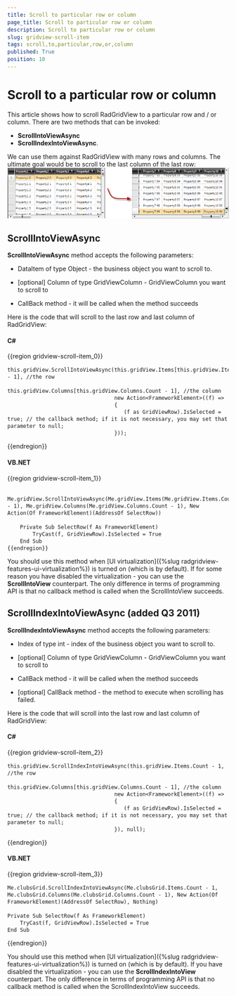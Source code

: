 ```yaml
---
title: Scroll to particular row or column
page_title: Scroll to particular row or column
description: Scroll to particular row or column
slug: gridview-scroll-item
tags: scroll,to,particular,row,or,column
published: True
position: 10
---
```


# Scroll to a particular row or column

This article shows how to scroll RadGridView to a particular row and / or column. There are two methods that can be invoked:

* __ScrollIntoViewAsync__ 
* __ScrollIndexIntoViewAsync__. 

We can use them against RadGridView with many rows and columns. The ultimate goal would be to scroll to the last column of the last row:
                     
![](images/how_to_scroll_gridview.png)

## ScrollIntoViewAsync

__ScrollIntoViewAsync__ method accepts the following parameters:
            

* DataItem of type Object - the business object you want to scroll to.

* [optional] Column of type GridViewColumn - GridViewColumn you want to scroll to

* CallBack method - it will be called when the method succeeds

Here is the code that will scroll to the last row and last column of RadGridView:

#### __C#__

{{region gridview-scroll-item_0}}

	this.gridView.ScrollIntoViewAsync(this.gridView.Items[this.gridView.Items.Count - 1], //the row
	                                  this.gridView.Columns[this.gridView.Columns.Count - 1], //the column
	                                  new Action<FrameworkElement>((f) => 
	                                  {
	                                     (f as GridViewRow).IsSelected = true; // the callback method; if it is not necessary, you may set that parameter to null;
	                                  }));
{{endregion}}


#### __VB.NET__

{{region gridview-scroll-item_1}}

	    Me.gridView.ScrollIntoViewAsync(Me.gridView.Items(Me.gridView.Items.Count - 1), Me.gridView.Columns(Me.gridView.Columns.Count - 1), New Action(Of FrameworkElement)(AddressOf SelectRow))
	   
	    Private Sub SelectRow(f As FrameworkElement)
	        TryCast(f, GridViewRow).IsSelected = True
	    End Sub
	{{endregion}}

You should use this method when [UI virtualization]({%slug radgridview-features-ui-virtualization%}) is turned on (which is by default). If for some reason you have disabled the virtualization - you can use the __ScrollIntoView__ counterpart. The only difference in terms of programming API is that no callback method is called when the ScrollIntoView succeeds.
 
## ScrollIndexIntoViewAsync (added Q3 2011)

__ScrollIndexIntoViewAsync__ method accepts the following parameters:
            

* Index of type int - index of the business object you want to scroll to.

* [optional] Column of type GridViewColumn - GridViewColumn you want to scroll to

* CallBack method - it will be called when the method succeeds

* [optional] CallBack method - the method to execute when scrolling has failed.

Here is the code that will scroll into the last row and last column of RadGridView:

#### __C#__

{{region gridview-scroll-item_2}}

	this.gridView.ScrollIndexIntoViewAsync(this.gridView.Items.Count - 1, //the row
	                                  this.gridView.Columns[this.gridView.Columns.Count - 1], //the column
	                                  new Action<FrameworkElement>((f) => 
	                                  {
	                                     (f as GridViewRow).IsSelected = true; // the callback method; if it is not necessary, you may set that parameter to null;
	                                  }), null);
{{endregion}}



#### __VB.NET__

{{region gridview-scroll-item_3}}

    Me.clubsGrid.ScrollIndexIntoViewAsync(Me.clubsGrid.Items.Count - 1, Me.clubsGrid.Columns(Me.clubsGrid.Columns.Count - 1), New Action(Of FrameworkElement)(AddressOf SelectRow), Nothing)
    
    Private Sub SelectRow(f As FrameworkElement)
	    TryCast(f, GridViewRow).IsSelected = True
    End Sub
{{endregion}}

You should use this method when [UI virtualization]({%slug radgridview-features-ui-virtualization%}) is turned on (which is by default). If you have disabled the virtualization - you can use the __ScrollIndexIntoView__ counterpart. The only difference in terms of programming API is that no callback method is called when the ScrollIndexIntoView succeeds.
            


